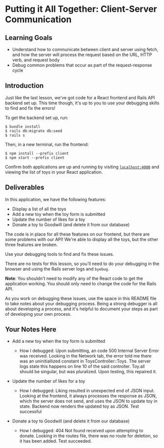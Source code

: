 # Putting it All Together: Client-Server Communication

## Learning Goals

- Understand how to communicate between client and server using fetch, and how
  the server will process the request based on the URL, HTTP verb, and request
  body
- Debug common problems that occur as part of the request-response cycle

## Introduction

Just like the last lesson, we've got code for a React frontend and Rails API
backend set up. This time though, it's up to you to use your debugging skills to
find and fix the errors!

To get the backend set up, run:

```console
$ bundle install
$ rails db:migrate db:seed
$ rails s
```

Then, in a new terminal, run the frontend:

```console
$ npm install --prefix client
$ npm start --prefix client
```

Confirm both applications are up and running by visiting
[`localhost:4000`](http://localhost:4000) and viewing the list of toys in your
React application.

## Deliverables

In this application, we have the following features:

- Display a list of all the toys
- Add a new toy when the toy form is submitted
- Update the number of likes for a toy
- Donate a toy to Goodwill (and delete it from our database)

The code is in place for all these features on our frontend, but there are some
problems with our API! We're able to display all the toys, but the other three
features are broken.

Use your debugging tools to find and fix these issues.

There are no tests for this lesson, so you'll need to do your debugging in the
browser and using the Rails server logs and `byebug`.

**Note**: You shouldn't need to modify any of the React code to get the
application working. You should only need to change the code for the Rails API.

As you work on debugging these issues, use the space in this README file to take
notes about your debugging process. Being a strong debugger is all about
developing a process, and it's helpful to document your steps as part of
developing your own process.

## Your Notes Here

- Add a new toy when the toy form is submitted

  - How I debugged: Upon submitting, an code 500 Internal Server Error was received. Looking in the Network tab, the error told me there was an uninitiallized constant in ToysController::Toys. The server logs state this happens on line 10 of the said controller. Toy.all should be singular, but was pluralized. Upon testing, this repaired it.

- Update the number of likes for a toy

  - How I debugged: Liking resulted in unexpected end of JSON input. Looking at the frontend, it always processes the response as JSON, which the server does not send, and uses the JSON to update toy in state. Backend now renders the updated toy as JSON. Test successful

- Donate a toy to Goodwill (and delete it from our database)

  - How I debugged: 404 Not found received upon attempting to donate. Looking in the routes file, there was no route for deletion, so it has been added. Test succeeded.
